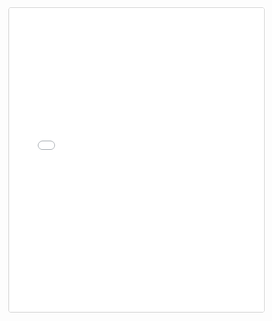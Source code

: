 <iframe
  src="/DDC-Canon/static/export-obsidian-canvas/index.html"
  width="100%"
  height="600"
  style="border:1px solid #ccc; border-radius:4px;"
></iframe>